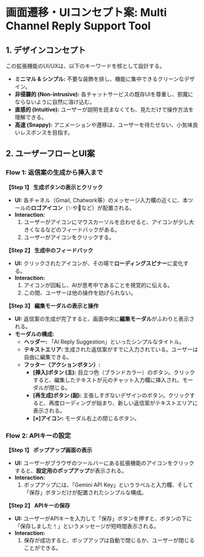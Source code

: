 # 画面遷移・UIコンセプト案: Multi Channel Reply Support Tool

## 1. デザインコンセプト
この拡張機能のUI/UXは、以下のキーワードを核として設計する。

- **ミニマル & シンプル:** 不要な装飾を排し、機能に集中できるクリーンなデザイン。
- **非侵襲的 (Non-intrusive):** 各チャットサービスの既存UIを尊重し、邪魔にならないように自然に溶け込む。
- **直感的 (Intuitive):** ユーザーが説明を読まなくても、見ただけで操作方法を理解できる。
- **高速 (Snappy):** アニメーションや遷移は、ユーザーを待たせない、小気味良いレスポンスを目指す。

## 2. ユーザーフローとUI案

### Flow 1: 返信案の生成から挿入まで

**【Step 1】 生成ボタンの表示とクリック**
- **UI:** 各チャネル（Gmail, Chatwork等）のメッセージ入力欄の近くに、本ツールの**ロゴアイコン**（✨や🤖など）が配置される。
- **Interaction:**
    1. ユーザーがアイコンにマウスカーソルを合わせると、アイコンが少し大きくなるなどのフィードバックがある。
    2. ユーザーがアイコンをクリックする。

**【Step 2】 生成中のフィードバック**
- **UI:** クリックされたアイコンが、その場で**ローディングスピナー**に変化する。
- **Interaction:**
    1. アイコンが回転し、AIが思考中であることを視覚的に伝える。
    2. この間、ユーザーは他の操作を妨げられない。

**【Step 3】 編集モーダルの表示と操作**
- **UI:** 返信案の生成が完了すると、画面中央に**編集モーダル**がふわりと表示される。
- **モーダルの構成:**
    - **ヘッダー:** 「AI Reply Suggestion」といったシンプルなタイトル。
    - **テキストエリア:** 生成された返信案がすでに入力されている。ユーザーは自由に編集できる。
    - **フッター（アクションボタン）:**
        - **[挿入]ボタン (主):** 目立つ色（ブランドカラー）のボタン。クリックすると、編集したテキストが元のチャット入力欄に挿入され、モーダルが閉じる。
        - **[再生成]ボタン (副):** 主張しすぎないデザインのボタン。クリックすると、再度ローディングが始まり、新しい返信案がテキストエリアに表示される。
        - **[×]アイコン:** モーダル右上の閉じるボタン。

### Flow 2: APIキーの設定

**【Step 1】 ポップアップ画面の表示**
- **UI:** ユーザーがブラウザのツールバーにある拡張機能のアイコンをクリックすると、**設定用のポップアップ**が表示される。
- **Interaction:**
    1. ポップアップには、「Gemini API Key」というラベルと入力欄、そして「保存」ボタンだけが配置されたシンプルな構成。

**【Step 2】 APIキーの保存**
- **UI:** ユーザーがAPIキーを入力して「保存」ボタンを押すと、ボタンの下に「保存しました！」というメッセージが短時間表示される。
- **Interaction:**
    1. 保存が成功すると、ポップアップは自動で閉じるか、ユーザーが閉じることができる。
